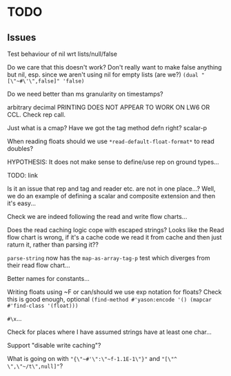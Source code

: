 TODO
====

## Issues

Test behaviour of nil wrt lists/null/false

Do we care that this doesn't work?  Don't really want to make false
anything but nil, esp. since we aren't using nil for empty lists (are we?)
`(dual "[\"~#\'\",false]" 'false)`

Do we need better than ms granularity on timestamps?

arbitrary decimal PRINTING DOES NOT APPEAR TO WORK ON LW6 OR CCL.  Check rep call.

Just what is a cmap?  Have we got the tag method defn right?  scalar-p

When reading floats should we use `*read-default-float-format*` to read doubles?

HYPOTHESIS: It does not make sense to define/use rep on ground types...

TODO: link

Is it an issue that rep and tag and reader etc. are not in one
place...?  Well, we do an example of defining a scalar and composite
extension and then it's easy...

Check we are indeed following the read and write flow charts...

Does the read caching logic cope with escaped strings?  Looks like the
Read flow chart is wrong, if it's a cache code we read it from cache
and then just raturn it, rather than parsing it??

`parse-string` now has the `map-as-array-tag-p` test which diverges
from their read flow chart...

Better names for constants...

Writing floats using ~F or can/should we use exp notation for floats?
Check this is good enough, optional
`(find-method #'yason:encode '() (mapcar #'find-class '(float)))`

`#\x`...

Check for places where I have assumed strings have at least one char...

Support "disable write caching"?

What is going on with `"{\"~#'\":\"~f-1.1E-1\"}"` and
`"[\"^ \",\"~/t\",null]"`?
